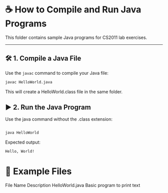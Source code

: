 # ☕ How to Compile and Run Java Programs

This folder contains sample Java programs for CS2011 lab exercises.

---

## 🛠️ 1. Compile a Java File

Use the `javac` command to compile your Java file:

```bash
javac HelloWorld.java
```
This will create a HelloWorld.class file in the same folder.

## ▶️ 2. Run the Java Program
Use the java command without the .class extension:

``` bash

java HelloWorld
```
Expected output:

``` bash 
Hello, World!
```

# 📁 Example Files
File Name	                 Description
HelloWorld.java	          Basic program to print text

